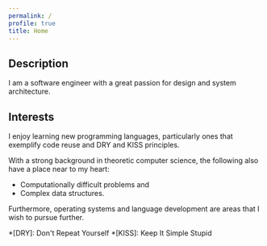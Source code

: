 ```yaml
---
permalink: /
profile: true
title: Home
---
```


## Description

I am a software engineer with a great passion for design and system 
architecture.

## Interests

I enjoy learning new programming languages, particularly ones that exemplify 
code reuse and DRY and KISS principles.

With a strong background in theoretic computer science, the following 
also have a place near to my heart:

  - Computationally difficult problems and
  - Complex data structures.

Furthermore, operating systems and language development are areas that I 
wish to pursue further.

*[DRY]: Don't Repeat Yourself
*[KISS]: Keep It Simple Stupid
